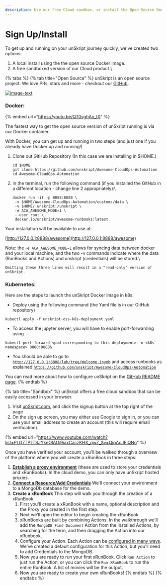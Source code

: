 ```yaml
---
description: Use our free Cloud sandbox, or install the Open Source Docker Image
---
```


# Sign Up/Install

To get up and running on your unSkript journey quickly, we've created two options:

1. A local install using the  the open source Docker image.
2. A free sandboxed version of our Cloud product.\


{% tabs %}
{% tab title="Open Source" %}
unSkript is an open source project. We love PRs, stars and more - checkout our [GitHub](https://github.com/unskript/Awesome-CloudOps-Automation). &#x20;

[![image-text](https://img.shields.io/github/stars/unskript/Awesome-CloudOps-Automation?style=social)](https://github.com/unskript/Awesome-CloudOps-Automation)

###

### Docker:

{% embed url="https://youtu.be/QT0sghAo_t0" %}

The fastest way to get the open source version of unSkript running is via our Docker container.

With Docker, you can get up and running in two steps (and just one if you already have Docker up and running!)

1.  Clone out GitHub Repository (In this case we are installing in $HOME.)

    ```
    cd $HOME
    git clone https://github.com/unskript/Awesome-CloudOps-Automation 
    cd Awesome-CloudOps-Automation
    ```
2.  In the terminal, run the following command (if you installed the GitHub in a different location - change line 2 appropriately):\


    ```
    docker run -it -p 8888:8888 \
     -v $HOME/Awesome-CloudOps-Automation/custom:/data \
     -v $HOME/.unskript:/unskript \
     -e ACA_AWESOME_MODE=1 \
     --user root \
     docker.io/unskript/awesome-runbooks:latest
    ```



Your installation will be available to use at:&#x20;

[http://127.0.0.1:8888/awesome](http://127.0.0.1:8888/awesome)

Note: the -`e ACA_AWESOME_MODE=1` allows for syncing data between docker and your local machine, and the two -v commands indicate where the data (RunBooks and Actions) and unskript (credentials) will be stored.\


`Omitting these three lines will result in a "read-only" version of unSkript.`

### Kubernetes:

Here are the steps to launch the unSkript Docker image in k8s:

* Deploy using the following command (the Yaml file is in our GitHub repository)

```
kubectl apply -f unskript-oss-k8s-deployment.yaml
```

* To access the jupyter server, you will have to enable port-forwarding using

```
kubectl port-forward <pod corresponding to this deployment> -n <k8s namespace> 8888:8888&
```

* You should be able to go to [`http://127.0.0.1:8888/lab/tree/Welcome.ipynb`](http://127.0.0.1:8888/lab/tree/Welcome.ipynb) and access runbooks as explained [`https://github.com/unskript/Awesome-CloudOps-Automation`](https://github.com/unskript/Awesome-CloudOps-Automation)







You can read more about how to configure unSkript on the [GitHub README page](https://github.com/unskript/Awesome-CloudOps-Automation/blob/master/README.md).
{% endtab %}

{% tab title="Sandbox" %}
unSkript offers a free cloud sandbox that can be easily accessed in your browser. &#x20;

1. Visit [unSkript.com](https://unskript.com), and click the signup button at the top right of the page
2. On the sign up  screen, you may either use Google to sign in, or you can use your email address to create an account (this will require email verification).

{% embed url="https://www.youtube.com/watch?list=PLG7TPzTSJYkeOIAOj9iaxCaczKHX_qwZ_&v=QjqAcJEiQNo" %}

Once you have verified your account, you'll be walked through a overview of the platform where you will create a xRunBook in three steps:

1. [**Establish a proxy environment**](create-a-proxy.md) (these are used to store your credentials and xRunBooks). In the cloud demo, you can only have unSkript hosted proxies.
2. [**Connect a Resource/Add Credentials**](add-credentials-to-connect-your-resources.md) We'll connect your environment to a MongoDb database for the demo. &#x20;
3. **Create a xRunBook** This step will walk you through the creation of a xRunBook
   1. First you'll create a xRunBook with a name, optional description and the Proxy you created in the first step.
   2. Next we'll open the editor to begin creating the xRunBook.
   3. xRunBooks are built by combining Actions. In the walkthrough we'll add the `MongoDB Find Document` Action from the installed Actions, by searching for the term, and then dragging the Action into our xRunbook.
   4. Configure your Action.  Each Action can be [configured in many ways](../../actions/actions/action-configuration/). We've created a default configuration for this Action, but you'll need to add Credentials to the MongoDB.
   5. Now you are ready to run your first xRunBook.  Click `Run Action` to just run the Action, or you can click the `Run XRunBook` to run the entire RunBook.  A list of movies will be the output.
   6. Now you are ready to create your own xRunBooks!
{% endtab %}
{% endtabs %}







